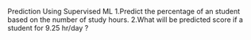 Prediction Using Supervised ML
 1.Predict the percentage of an student based on the number of study hours.
 2.What will be predicted score if a student for 9.25 hr/day ?
